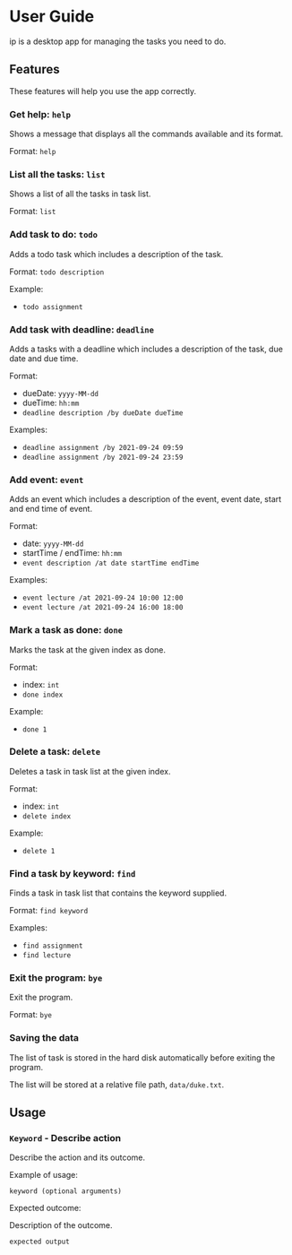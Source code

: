 # User Guide

ip is a desktop app for managing the tasks you need to do.

## Features 

These features will help you use the app correctly.

### Get help: `help`

Shows a message that displays all the commands available and its format.

Format: `help`

### List all the tasks: `list`

Shows a list of all the tasks in task list.

Format: `list`

### Add task to do: `todo`

Adds a todo task which includes a description of the task.

Format: `todo description`

Example:

- `todo assignment`

### Add task with deadline: `deadline`

Adds a tasks with a deadline which includes a description of the task, due date and due time.

Format: 

- dueDate: `yyyy-MM-dd`
- dueTime: `hh:mm`
- `deadline description /by dueDate dueTime`

Examples:

- `deadline assignment /by 2021-09-24 09:59`
- `deadline assignment /by 2021-09-24 23:59`

### Add event: `event`

Adds an event which includes a description of the event, event date, start and end time of event.

Format: 

- date: `yyyy-MM-dd`
- startTime / endTime: `hh:mm`
- `event description /at date startTime endTime`

Examples:

- `event lecture /at 2021-09-24 10:00 12:00`
- `event lecture /at 2021-09-24 16:00 18:00`

### Mark a task as done: `done`

Marks the task at the given index as done.

Format:

- index: `int`
- `done index`

Example:

- `done 1`

### Delete a task: `delete`

Deletes a task in task list at the given index.

Format:

- index: `int`
- `delete index`

Example:

- `delete 1`

### Find a task by keyword: `find`

Finds a task in task list that contains the keyword supplied.

Format: `find keyword`

Examples:

- `find assignment`
- `find lecture`

### Exit the program: `bye`

Exit the program.

Format: `bye`

### Saving the data

The list of task is stored in the hard disk automatically before exiting the program.

The list will be stored at a relative file path, `data/duke.txt`.

## Usage

### `Keyword` - Describe action

Describe the action and its outcome.

Example of usage: 

`keyword (optional arguments)`

Expected outcome:

Description of the outcome.

```
expected output
```

